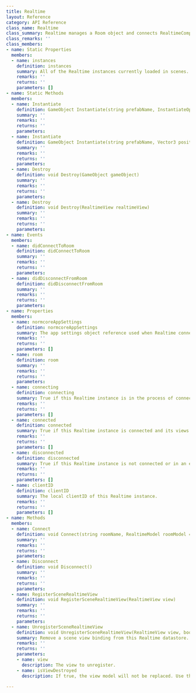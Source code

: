 ```yaml
---
title: Realtime
layout: Reference
category: API Reference
class_name: Realtime
class_summary: Realtime manages a Room object and connects RealtimeComponents and their models to the datastore.
class_remarks: ''
class_members:
- name: Static Properties
  members:
  - name: instances
    definition: instances
    summary: All of the Realtime instances currently loaded in scenes.
    remarks: ''
    returns: ''
    parameters: []
- name: Static Methods
  members:
  - name: Instantiate
    definition: GameObject Instantiate(string prefabName, InstantiateOptions? options)
    summary: ''
    remarks: ''
    returns: ''
    parameters: 
  - name: Instantiate
    definition: GameObject Instantiate(string prefabName, Vector3 position, Quaternion rotation, InstantiateOptions? options)
    summary: ''
    remarks: ''
    returns: ''
    parameters: 
  - name: Destroy
    definition: void Destroy(GameObject gameObject)
    summary: ''
    remarks: ''
    returns: ''
    parameters: 
  - name: Destroy
    definition: void Destroy(RealtimeView realtimeView)
    summary: ''
    remarks: ''
    returns: ''
    parameters: 
- name: Events
  members:
  - name: didConnectToRoom
    definition: didConnectToRoom
    summary: ''
    remarks: ''
    returns: ''
    parameters: 
  - name: didDisconnectFromRoom
    definition: didDisconnectFromRoom
    summary: ''
    remarks: ''
    returns: ''
    parameters: 
- name: Properties
  members:
  - name: normcoreAppSettings
    definition: normcoreAppSettings
    summary: The app settings object reference used when Realtime connects. Changing this while the Realtime instance is  connected will not have any effect until the next time it connects.
    remarks: ''
    returns: ''
    parameters: []
  - name: room
    definition: room
    summary: ''
    remarks: ''
    returns: ''
    parameters: 
  - name: connecting
    definition: connecting
    summary: True if this Realtime instance is in the process of connecting or initializing its views.
    remarks: ''
    returns: ''
    parameters: []
  - name: connected
    definition: connected
    summary: True if this Realtime instance is connected and its views are initialized.
    remarks: ''
    returns: ''
    parameters: []
  - name: disconnected
    definition: disconnected
    summary: True if this Realtime instance is not connected or in an error state.
    remarks: ''
    returns: ''
    parameters: []
  - name: clientID
    definition: clientID
    summary: The local clientID of this Realtime instance.
    remarks: ''
    returns: ''
    parameters: []
- name: Methods
  members:
  - name: Connect
    definition: void Connect(string roomName, RealtimeModel roomModel = null)
    summary: ''
    remarks: ''
    returns: ''
    parameters: 
  - name: Disconnect
    definition: void Disconnect()
    summary: ''
    remarks: ''
    returns: ''
    parameters: 
  - name: RegisterSceneRealtimeView
    definition: void RegisterSceneRealtimeView(RealtimeView view)
    summary: ''
    remarks: ''
    returns: ''
    parameters: 
  - name: UnregisterSceneRealtimeView
    definition: void UnregisterSceneRealtimeView(RealtimeView view, bool isViewDestroyed = false)
    summary: Remove a scene view binding from this Realtime datastore.
    remarks: ''
    returns: ''
    parameters:
    - name: view
      description: The view to unregister.
    - name: isViewDestroyed
      description: If true, the view model will not be replaced. Use this when the scene view is being destroyed. Make sure the model is not used after being unregistered.

---
```

